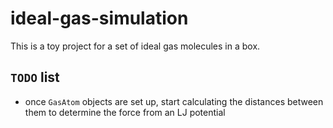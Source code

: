 # ideal-gas-simulation
This is a toy project for a set of ideal gas molecules in a box. 

## `TODO` list

+ once `GasAtom` objects are set up, start calculating the distances between them to determine the force from an LJ potential
